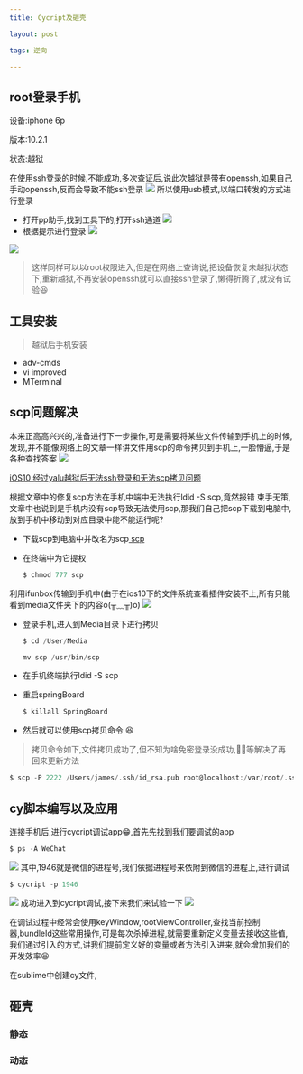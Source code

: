 ```yaml
---
title: Cycript及砸壳

layout: post

tags: 逆向

---
```


## root登录手机
设备:iphone 6p

版本:10.2.1

状态:越狱

在使用ssh登录的时候,不能成功,多次查证后,说此次越狱是带有openssh,如果自己手动openssh,反而会导致不能ssh登录
![](https://ws4.sinaimg.cn/large/006tKfTcly1frwlikfnyfj30q003st9f.jpg)
所以使用usb模式,以端口转发的方式进行登录

* 打开pp助手,找到工具下的,打开ssh通道
![](https://ws1.sinaimg.cn/large/006tKfTcly1frwlkf6wxtj31ke0xgtfu.jpg)
* 根据提示进行登录
![](https://ws2.sinaimg.cn/large/006tKfTcly1frwlldl0jcj30xq0nste5.jpg)

![](https://ws2.sinaimg.cn/large/006tKfTcly1frwlm64dpuj30va03cmxl.jpg)

> 这样同样可以以root权限进入,但是在网络上查询说,把设备恢复未越狱状态下,重新越狱,不再安装openssh就可以直接ssh登录了,懒得折腾了,就没有试验😆

## 工具安装
> 越狱后手机安装

* adv-cmds
* vi improved
* MTerminal

## scp问题解决
本来正高高兴兴的,准备进行下一步操作,可是需要将某些文件传输到手机上的时候,发现,并不能像网络上的文章一样讲文件用scp的命令拷贝到手机上,一脸懵逼,于是各种查找答案
![](https://ws3.sinaimg.cn/large/006tKfTcly1frwluui3rqj30jr0hfah1.jpg)

[
iOS10 经过yalu越狱后无法ssh登录和无法scp拷贝问题](https://blog.csdn.net/u011661836/article/details/72974585)

根据文章中的修复scp方法在手机中端中无法执行ldid -S scp,竟然报错
束手无策,文章中也说到是手机内没有scp导致无法使用scp,那我们自己把scp下载到电脑中,放到手机中移动到对应目录中能不能运行呢?

* 下载scp到电脑中并改名为scp[ scp](https://bbs-att-qcloud.weiphone.net/2017/01/29/13139747_scp)
* 在终端中为它提权 

	```c
	$ chmod 777 scp
	```
利用ifunbox传输到手机中(由于在ios10下的文件系统查看插件安装不上,所有只能看到media文件夹下的内容o(╥﹏╥)o)
![](https://ws4.sinaimg.cn/large/006tKfTcly1frwm6qdic5j31kw12ak5c.jpg)
* 登录手机,进入到Media目录下进行拷贝

	```c
	$ cd /User/Media
	```

	```c
	mv scp /usr/bin/scp
	```
* 在手机终端执行ldid -S scp
* 重启springBoard

	```c
	$ killall SpringBoard
	```
* 然后就可以使用scp拷贝命令 😆

> 拷贝命令如下,文件拷贝成功了,但不知为啥免密登录没成功,🤦‍♀️等解决了再回来更新方法

```c
$ scp -P 2222 /Users/james/.ssh/id_rsa.pub root@localhost:/var/root/.ssh
```
## cy脚本编写以及应用
连接手机后,进行cycript调试app😁,首先先找到我们要调试的app

```c
$ ps -A WeChat
```
![](https://ws3.sinaimg.cn/large/006tKfTcly1frwmy0duq6j31ei042t9t.jpg)
其中,1946就是微信的进程号,我们依据进程号来依附到微信的进程上,进行调试

```c
$ cycript -p 1946
```
![](https://ws1.sinaimg.cn/large/006tKfTcly1frwmzywbhcj30r002gwel.jpg)
成功进入到cycript调试,接下来我们来试验一下
![](https://ws3.sinaimg.cn/large/006tKfTcly1frwn0qik46j30og03w0t5.jpg)

在调试过程中经常会使用keyWindow,rootViewController,查找当前控制器,bundleId这些常用操作,可是每次杀掉进程,就需要重新定义变量去接收这些值,我们通过引入的方式,讲我们提前定义好的变量或者方法引入进来,就会增加我们的开发效率😆

在sublime中创建cy文件,
## 砸壳
### 静态
### 动态
